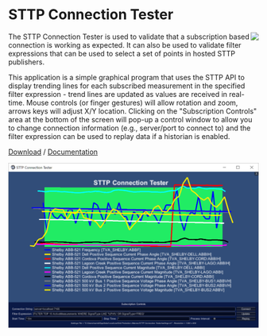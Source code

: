 # STTP Connection Tester

<img align="right" src="https://raw.githubusercontent.com/sttp/cppapi/master/src/sttp.png">

The STTP Connection Tester is used to validate that a subscription based connection is working as expected. It can also be used to validate filter expressions that can be used to select a set of points in hosted STTP publishers.

This application is a simple graphical program that uses the STTP API to display trending lines for each subscribed measurement in the specified filter expression - trend lines are updated as values are received in real-time. Mouse controls (or finger gestures) will allow rotation and zoom, arrows keys will adjust X/Y location. Clicking on the "Subscription Controls" area at the bottom of the screen will pop-up a control window to allow you to change connection information (e.g., server/port to connect to) and the filter expression can be used to replay data if a historian is enabled.

[Download](https://github.com/sttp/connection-tester/releases)
 / [Documentation](Docs)

![Screen Shot](https://raw.githubusercontent.com/sttp/connection-tester/master/ScreenShot.png)
